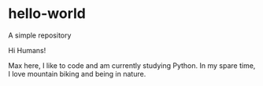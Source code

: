# hello-world
A simple repository

Hi Humans!

Max here, I like to code and am currently studying Python.
In my spare time, I love mountain biking and being in nature.
